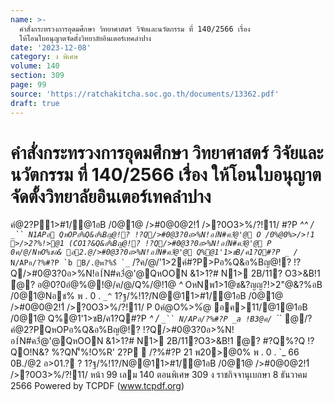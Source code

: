 ```yaml
---
name: >-
  คำสั่งกระทรวงการอุดมศึกษา วิทยาศาสตร์ วิจัยและนวัตกรรม ที่ 140/2566 เรื่อง
  ให้โอนใบอนุญาตจัดตั้งวิทยาลัยอินเตอร์เทคลำปาง
date: '2023-12-08'
category: ง พิเศษ
volume: 140
section: 309
page: 99
source: 'https://ratchakitcha.soc.go.th/documents/13362.pdf'
draft: true
---
```


# คำสั่งกระทรวงการอุดมศึกษา วิทยาศาสตร์ วิจัยและนวัตกรรม ที่ 140/2566 เรื่อง ให้โอนใบอนุญาตจัดตั้งวิทยาลัยอินเตอร์เทคลำปาง

คํ@2?P1>#1/@1อB /0@1@ />#0@0@2!1์ />?0O3>%/?!11/ #?P _^^ / `_`` N1APอ QหOPอ%Q&อ%Bญ@!? !?Q/>#0@3?0อ>%N!อ1์N#ค3ํ@'@ O /0%@0%>/>!1 >/>2?%!>@1 (CO1?&Q&อ%Bญ@!? !?Q/>#0@3?0อ>%N!อ1์N#ค3ํ@'@ P 0ค/@/NหO%ชอ& อ2.@/>#0@3?0อ>%N!อ1์N#ค3ํ@'@ Q%@1'1>ชB/ค1?Q#?P _ / `_`` N/APอ/?%#?P `b B/.@พ?%$์ `_`` /?ค/@/'1>2ค์#?P>Pอ%Q&อ%Bญ@!? !?Q/>#0@3?0อ>%N!อ1์N#ค3ํ@'@QหOON &1>1?# N1> 2B/11? O3>&B!1 ํ@? อ@0?0อํ@%@!@/ค/@/Q%/@!1@ _^_ OหNพ1>1@ช&?ญญ?!>2"@&?%อB /0@1@Nอช% พ . 0 . `_^` 1?ฐ/%!1?/N@@11>#1/@1อB /0@1@ />#0@0@2!1์ />?0O3>%/?!11/ P 0คํ@O%>%ํ@ อค>11/@1@1อB /0@1@ Q%@1'1>ชB/ค1?Q#?P _^ / `_`` N/APอ/?%#?P _a !B3@ค/ `_`` @/?คํ@2?PQหOPอ%Q&อ%Bญ@!? !?Q/>#0@3?0อ>%N!อ1์N#ค3ํ@'@QหOON &1>1?# N1> 2B/11?O3>&B!1 ํ@? #?Q%?Q !?QO!N&? %?QN'็%!O%R' 2?P  /?%#?P 21 พ20>@0% พ . 0 . `_ 66 0B./@2 อ>01.? ? 1?ฐ/%!1?/N@@11>#1/@1อB /0@1@ />#0@0@2!1์ />?0O3>%/?!11/ หน้า 99 เลม 140 ตอนพิเศษ 309 ง ราชกิจจานุเบกษา 8 ธันวาคม 2566 Powered by TCPDF (www.tcpdf.org)
